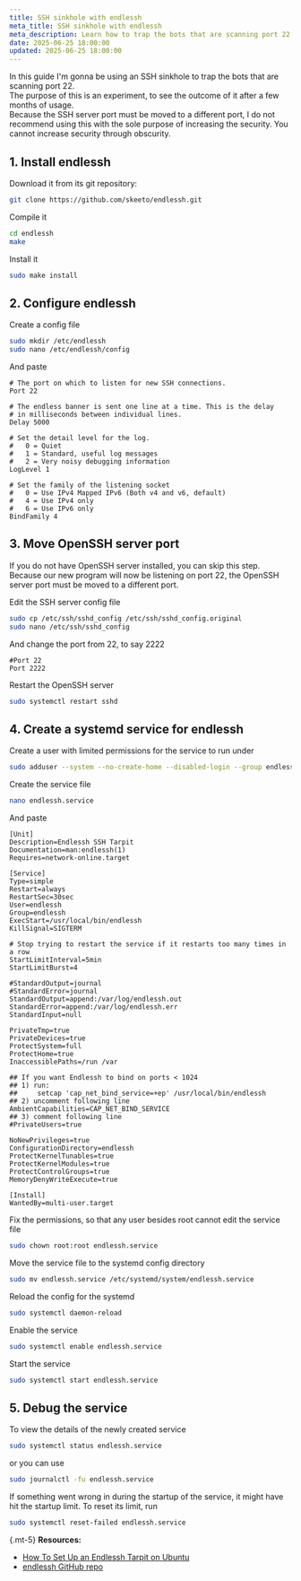 ```yaml
---
title: SSH sinkhole with endlessh
meta_title: SSH sinkhole with endlessh
meta_description: Learn how to trap the bots that are scanning port 22 by creating an SSH sinkhole that will be feeding a random banner text.
date: 2025-06-25 18:00:00
updated: 2025-06-25 18:00:00
---
```


In this guide I'm gonna be using an SSH sinkhole to trap the bots that are scanning port 22.  
The purpose of this is an experiment, to see the outcome of it after a few months of usage.  
Because the SSH server port must be moved to a different port, I do not recommend using this with the sole purpose of increasing the security. You cannot increase security through obscurity.

## 1. Install endlessh

Download it from its git repository:

```bash
git clone https://github.com/skeeto/endlessh.git
```

Compile it

```bash
cd endlessh
make
```

Install it

```bash
sudo make install
```

## 2. Configure endlessh

Create a config file

```bash
sudo mkdir /etc/endlessh
sudo nano /etc/endlessh/config
```

And paste

```text
# The port on which to listen for new SSH connections.
Port 22

# The endless banner is sent one line at a time. This is the delay
# in milliseconds between individual lines.
Delay 5000

# Set the detail level for the log.
#   0 = Quiet
#   1 = Standard, useful log messages
#   2 = Very noisy debugging information
LogLevel 1

# Set the family of the listening socket
#   0 = Use IPv4 Mapped IPv6 (Both v4 and v6, default)
#   4 = Use IPv4 only
#   6 = Use IPv6 only
BindFamily 4
```

## 3. Move OpenSSH server port

If you do not have OpenSSH server installed, you can skip this step.  
Because our new program will now be listening on port 22, the OpenSSH server port must be moved to a different port.

Edit the SSH server config file

```bash
sudo cp /etc/ssh/sshd_config /etc/ssh/sshd_config.original
sudo nano /etc/ssh/sshd_config
```

And change the port from 22, to say 2222

```text
#Port 22
Port 2222
```

Restart the OpenSSH server

```bash
sudo systemctl restart sshd
```

## 4. Create a systemd service for endlessh

Create a user with limited permissions for the service to run under

```bash
sudo adduser --system --no-create-home --disabled-login --group endlessh
```

Create the service file

```bash
nano endlessh.service
```

And paste

```text
[Unit]
Description=Endlessh SSH Tarpit
Documentation=man:endlessh(1)
Requires=network-online.target

[Service]
Type=simple
Restart=always
RestartSec=30sec
User=endlessh
Group=endlessh
ExecStart=/usr/local/bin/endlessh
KillSignal=SIGTERM

# Stop trying to restart the service if it restarts too many times in a row
StartLimitInterval=5min
StartLimitBurst=4

#StandardOutput=journal
#StandardError=journal
StandardOutput=append:/var/log/endlessh.out
StandardError=append:/var/log/endlessh.err
StandardInput=null

PrivateTmp=true
PrivateDevices=true
ProtectSystem=full
ProtectHome=true
InaccessiblePaths=/run /var

## If you want Endlessh to bind on ports < 1024
## 1) run: 
##     setcap 'cap_net_bind_service=+ep' /usr/local/bin/endlessh
## 2) uncomment following line
AmbientCapabilities=CAP_NET_BIND_SERVICE
## 3) comment following line
#PrivateUsers=true

NoNewPrivileges=true
ConfigurationDirectory=endlessh
ProtectKernelTunables=true
ProtectKernelModules=true
ProtectControlGroups=true
MemoryDenyWriteExecute=true

[Install]
WantedBy=multi-user.target
```

Fix the permissions, so that any user besides root cannot edit the service file

```bash
sudo chown root:root endlessh.service
```

Move the service file to the systemd config directory

```bash
sudo mv endlessh.service /etc/systemd/system/endlessh.service
```

Reload the config for the systemd

```bash
sudo systemctl daemon-reload
```

Enable the service

```bash
sudo systemctl enable endlessh.service
```

Start the service

```bash
sudo systemctl start endlessh.service
```

## 5. Debug the service

To view the details of the newly created service

```bash
sudo systemctl status endlessh.service
```

or you can use

```bash
sudo journalctl -fu endlessh.service
```

If something went wrong in during the startup of the service, it might have hit the startup limit. To reset its limit, run

```bash
sudo systemctl reset-failed endlessh.service
```

{.mt-5}
**Resources:**
- [How To Set Up an Endlessh Tarpit on Ubuntu](https://www.digitalocean.com/community/tutorials/how-to-set-up-an-endlessh-tarpit-on-ubuntu-22-04)
- [endlessh GitHub repo](https://github.com/skeeto/endlessh)
